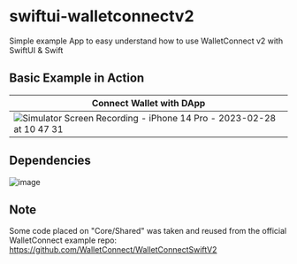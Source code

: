 # swiftui-walletconnectv2
Simple example App to easy understand how to use WalletConnect v2 with SwiftUI & Swift

## Basic Example in Action
|Connect Wallet with DApp|
|-|
|![Simulator Screen Recording - iPhone 14 Pro - 2023-02-28 at 10 47 31](https://user-images.githubusercontent.com/103949275/221872856-9e9497b3-84d1-41e7-a879-05eb44eb3816.gif)|


## Dependencies
![image](https://user-images.githubusercontent.com/103949275/221872245-02e5378c-0732-463c-8d6b-018301d37de2.png)

## Note
Some code placed on "Core/Shared" was taken and reused from the official WalletConnect example repo: https://github.com/WalletConnect/WalletConnectSwiftV2
